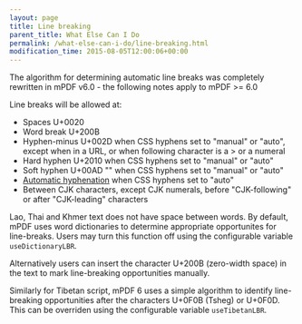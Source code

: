 ```yaml
---
layout: page
title: Line breaking
parent_title: What Else Can I Do
permalink: /what-else-can-i-do/line-breaking.html
modification_time: 2015-08-05T12:00:06+00:00
---
```


The algorithm for determining automatic line breaks was completely rewritten in mPDF v6.0 - the following notes apply to mPDF &gt;= 6.0

Line breaks will be allowed at:

<ul>
<li>Spaces U+0020</li>
<li>Word break U+200B</li>
<li>Hyphen-minus U+002D when CSS hyphens set to "manual" or "auto", except when in a URL, or when following character is a &gt; or a numeral</li>
<li>Hard hyphen U+2010 when CSS hyphens set to "manual" or "auto"</li>
<li>Soft hyphen U+00AD "­" when CSS hyphens set to "manual" or "auto"</li>
<li><a href="{{ "/what-else-can-i-do/hyphenation.html" | prepend: site.baseurl }}">Automatic hyphenation</a> when CSS hyphens set to "auto"</li>
<li>Between CJK characters, except CJK numerals, before "CJK-following" or after "CJK-leading" characters</li>
</ul>

Lao, Thai and Khmer text does not have space between words. By default, mPDF uses word dictionaries to determine appropriate opportunites for line-breaks. Users may turn this function off using the configurable variable `useDictionaryLBR`.

Alternatively users can insert the character U+200B (zero-width space) in the text to mark line-breaking opportunities manually.

Similarly for Tibetan script, mPDF 6 uses a simple algorithm to identify line-breaking opportunities after the characters U+0F0B (Tsheg) or U+0F0D. This can be overriden using the configurable variable `useTibetanLBR`.


